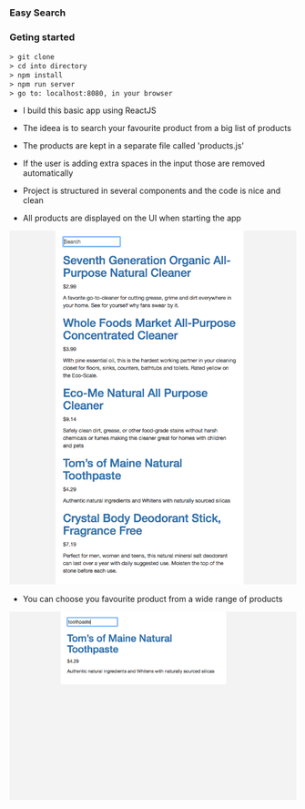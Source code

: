 ### Easy Search

### Geting started 

```
> git clone 
> cd into directory 
> npm install 
> npm run server
> go to: localhost:8080, in your browser

```

* I build this basic app using ReactJS
* The ideea is to search your favourite product from a big list of products 
* The products are kept in a separate file called 'products.js'
* If the user is adding extra spaces in the input those are removed automatically 
* Project is structured in several components and the code is nice and clean 

* All products are displayed on the UI when starting the app 

![products](images/products.png)

* You can choose you favourite product from a wide range of products

![product](images/product.png)